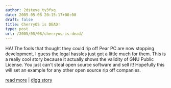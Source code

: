 ```yaml
---
author: 2dsteve_ty3fxq
date: 2005-05-08 20:15:17+00:00
draft: false
title: CherryOS is DEAD!
type: post
url: /2005/05/08/cherryos-is-dead/
---
```


HA! The fools that thought they could rip off Pear PC are now stopping development. I guess the legal hassles just got a little much for them. This is a really cool story because it actually shows the validity of GNU Public License. You just can't steal open source software and sell it! Hopefully this will set an example for any other open source rip off companies.

[read more](http://apple.slashdot.org/article.pl?sid=05/05/07/1754217&from=rss) | [digg story](http://digg.com/security/CherryOS_is_DEAD_)
